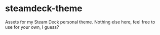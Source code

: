 # steamdeck-theme
Assets for my Steam Deck personal theme. Nothing else here, feel free to use for your own, I guess?
